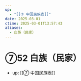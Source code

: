 ```yaml
---
up:
  - "[[⑦ 中国民族表]]"
date: 2025-03-01
ctime: 2025-03-01T13:57:43
aliases:
  - 白族（民家）
---
```


# ⑦52 白族（民家）

- up: [[⑦ 中国民族表]]
